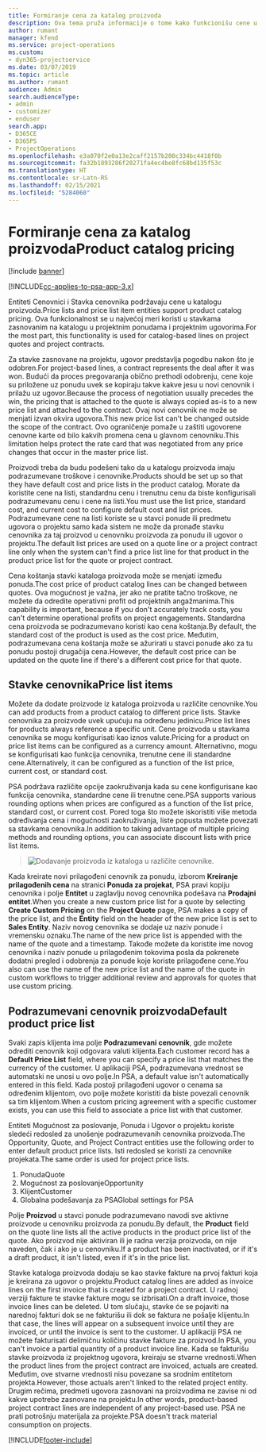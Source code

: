 ```yaml
---
title: Formiranje cena za katalog proizvoda
description: Ova tema pruža informacije o tome kako funkcionišu cene u katalogu proizvoda u aplikaciji Dynamics 365 Project Service Automation (PSA).
author: rumant
manager: kfend
ms.service: project-operations
ms.custom:
- dyn365-projectservice
ms.date: 03/07/2019
ms.topic: article
ms.author: rumant
audience: Admin
search.audienceType:
- admin
- customizer
- enduser
search.app:
- D365CE
- D365PS
- ProjectOperations
ms.openlocfilehash: e3a070f2e0a13e2caff2157b200c334bc4418f0b
ms.sourcegitcommit: fa32b1893286f20271fa4ec4be8fc68bd135f53c
ms.translationtype: HT
ms.contentlocale: sr-Latn-RS
ms.lasthandoff: 02/15/2021
ms.locfileid: "5284060"
---
```

# <a name="product-catalog-pricing"></a><span data-ttu-id="74129-103">Formiranje cena za katalog proizvoda</span><span class="sxs-lookup"><span data-stu-id="74129-103">Product catalog pricing</span></span> 

[!include [banner](../includes/psa-now-project-operations.md)]

[!INCLUDE[cc-applies-to-psa-app-3.x](../includes/cc-applies-to-psa-app-3x.md)]


<span data-ttu-id="74129-104">Entiteti Cenovnici i Stavka cenovnika podržavaju cene u katalogu proizvoda.</span><span class="sxs-lookup"><span data-stu-id="74129-104">Price lists and price list item entities support product catalog pricing.</span></span> <span data-ttu-id="74129-105">Ova funkcionalnost se u najvećoj meri koristi u stavkama zasnovanim na katalogu u projektnim ponudama i projektnim ugovorima.</span><span class="sxs-lookup"><span data-stu-id="74129-105">For the most part, this functionality is used for catalog-based lines on project quotes and project contracts.</span></span>

<span data-ttu-id="74129-106">Za stavke zasnovane na projektu, ugovor predstavlja pogodbu nakon što je odobren.</span><span class="sxs-lookup"><span data-stu-id="74129-106">For project-based lines, a contract represents the deal after it was won.</span></span> <span data-ttu-id="74129-107">Budući da proces pregovaranja obično prethodi odobrenju, cene koje su priložene uz ponudu uvek se kopiraju takve kakve jesu u novi cenovnik i prilažu uz ugovor.</span><span class="sxs-lookup"><span data-stu-id="74129-107">Because the process of negotiation usually precedes the win, the pricing that is attached to the quote is always copied as-is to a new price list and attached to the contract.</span></span> <span data-ttu-id="74129-108">Ovaj novi cenovnik ne može se menjati izvan okvira ugovora.</span><span class="sxs-lookup"><span data-stu-id="74129-108">This new price list can't be changed outside the scope of the contract.</span></span> <span data-ttu-id="74129-109">Ovo ograničenje pomaže u zaštiti ugovorene cenovne karte od bilo kakvih promena cena u glavnom cenovniku.</span><span class="sxs-lookup"><span data-stu-id="74129-109">This limitation helps protect the rate card that was negotiated from any price changes that occur in the master price list.</span></span>

<span data-ttu-id="74129-110">Proizvodi treba da budu podešeni tako da u katalogu proizvoda imaju podrazumevane troškove i cenovnike.</span><span class="sxs-lookup"><span data-stu-id="74129-110">Products should be set up so that they have default cost and price lists in the product catalog.</span></span> <span data-ttu-id="74129-111">Morate da koristite cene na listi, standardnu cenu i trenutnu cenu da biste konfigurisali podrazumevanu cenu i cene na listi.</span><span class="sxs-lookup"><span data-stu-id="74129-111">You must use the list price, standard cost, and current cost to configure default cost and list prices.</span></span> <span data-ttu-id="74129-112">Podrazumevane cene na listi koriste se u stavci ponude ili predmetu ugovora o projektu samo kada sistem ne može da pronađe stavku cenovnika za taj proizvod u cenovniku proizvoda za ponudu ili ugovor o projektu.</span><span class="sxs-lookup"><span data-stu-id="74129-112">The default list prices are used on a quote line or a project contract line only when the system can't find a price list line for that product in the product price list for the quote or project contract.</span></span>

<span data-ttu-id="74129-113">Cena koštanja stavki kataloga proizvoda može se menjati između ponuda.</span><span class="sxs-lookup"><span data-stu-id="74129-113">The cost price of product catalog lines can be changed between quotes.</span></span> <span data-ttu-id="74129-114">Ova mogućnost je važna, jer ako ne pratite tačno troškove, ne možete da odredite operativni profit od projektnih angažmanima.</span><span class="sxs-lookup"><span data-stu-id="74129-114">This capability is important, because if you don't accurately track costs, you can't determine operational profits on project engagements.</span></span> <span data-ttu-id="74129-115">Standardna cena proizvoda se podrazumevano koristi kao cena koštanja.</span><span class="sxs-lookup"><span data-stu-id="74129-115">By default, the standard cost of the product is used as the cost price.</span></span> <span data-ttu-id="74129-116">Međutim, podrazumevana cena koštanja može se ažurirati u stavci ponude ako za tu ponudu postoji drugačija cena.</span><span class="sxs-lookup"><span data-stu-id="74129-116">However, the default cost price can be updated on the quote line if there's a different cost price for that quote.</span></span>

## <a name="price-list-items"></a><span data-ttu-id="74129-117">Stavke cenovnika</span><span class="sxs-lookup"><span data-stu-id="74129-117">Price list items</span></span>

<span data-ttu-id="74129-118">Možete da dodate proizvode iz kataloga proizvoda u različite cenovnike.</span><span class="sxs-lookup"><span data-stu-id="74129-118">You can add products from a product catalog to different price lists.</span></span> <span data-ttu-id="74129-119">Stavke cenovnika za proizvode uvek upućuju na određenu jedinicu.</span><span class="sxs-lookup"><span data-stu-id="74129-119">Price list lines for products always reference a specific unit.</span></span> <span data-ttu-id="74129-120">Cene proizvoda u stavkama cenovnika se mogu konfigurisati kao iznos valute.</span><span class="sxs-lookup"><span data-stu-id="74129-120">Pricing for a product on price list items can be configured as a currency amount.</span></span> <span data-ttu-id="74129-121">Alternativno, mogu se konfigurisati kao funkcija cenovnika, trenutne cene ili standardne cene.</span><span class="sxs-lookup"><span data-stu-id="74129-121">Alternatively, it can be configured as a function of the list price, current cost, or standard cost.</span></span>

<span data-ttu-id="74129-122">PSA podržava različite opcije zaokruživanja kada su cene konfigurisane kao funkcija cenovnika, standardne cene ili trenutne cene.</span><span class="sxs-lookup"><span data-stu-id="74129-122">PSA supports various rounding options when prices are configured as a function of the list price, standard cost, or current cost.</span></span> <span data-ttu-id="74129-123">Pored toga što možete iskoristiti više metoda određivanja cena i mogućnosti zaokruživanja, liste popusta možete povezati sa stavkama cenovnika.</span><span class="sxs-lookup"><span data-stu-id="74129-123">In addition to taking advantage of multiple pricing methods and rounding options, you can associate discount lists with price list items.</span></span> 

> ![Dodavanje proizvoda iz kataloga u različite cenovnike.](media/basic-guide-16.png)

<span data-ttu-id="74129-125">Kada kreirate novi prilagođeni cenovnik za ponudu, izborom **Kreiranje prilagođenih cena** na stranici **Ponuda za projekat**, PSA pravi kopiju cenovnika i polje **Entitet** u zaglavlju novog cenovnika podešava na **Prodajni entitet**.</span><span class="sxs-lookup"><span data-stu-id="74129-125">When you create a new custom price list for a quote by selecting **Create Custom Pricing** on the **Project Quote** page, PSA makes a copy of the price list, and the **Entity** field on the header of the new price list is set to **Sales Entity**.</span></span> <span data-ttu-id="74129-126">Naziv novog cenovnika se dodaje uz naziv ponude i vremensku oznaku.</span><span class="sxs-lookup"><span data-stu-id="74129-126">The name of the new price list is appended with the name of the quote and a timestamp.</span></span> <span data-ttu-id="74129-127">Takođe možete da koristite ime novog cenovnika i naziv ponude u prilagođenim tokovima posla da pokrenete dodatni pregled i odobrenja za ponude koje koriste prilagođene cene.</span><span class="sxs-lookup"><span data-stu-id="74129-127">You also can use the name of the new price list and the name of the quote in custom workflows to trigger additional review and approvals for quotes that use custom pricing.</span></span>

 
## <a name="default-product-price-list"></a><span data-ttu-id="74129-128">Podrazumevani cenovnik proizvoda</span><span class="sxs-lookup"><span data-stu-id="74129-128">Default product price list</span></span>
<span data-ttu-id="74129-129">Svaki zapis klijenta ima polje **Podrazumevani cenovnik**, gde možete odrediti cenovnik koji odgovara valuti klijenta.</span><span class="sxs-lookup"><span data-stu-id="74129-129">Each customer record has a **Default Price List** field, where you can specify a price list that matches the currency of the customer.</span></span> <span data-ttu-id="74129-130">U aplikaciji PSA, podrazumevana vrednost se automatski ne unosi u ovo polje.</span><span class="sxs-lookup"><span data-stu-id="74129-130">In PSA, a default value isn't automatically entered in this field.</span></span> <span data-ttu-id="74129-131">Kada postoji prilagođeni ugovor o cenama sa određenim klijentom, ovo polje možete koristiti da biste povezali cenovnik sa tim klijentom.</span><span class="sxs-lookup"><span data-stu-id="74129-131">When a custom pricing agreement with a specific customer exists, you can use this field to associate a price list with that customer.</span></span>

<span data-ttu-id="74129-132">Entiteti Mogućnost za poslovanje, Ponuda i Ugovor o projektu koriste sledeći redosled za unošenje podrazumevanih cenovnika proizvoda.</span><span class="sxs-lookup"><span data-stu-id="74129-132">The Opportunity, Quote, and Project Contract entities use the following order to enter default product price lists.</span></span> <span data-ttu-id="74129-133">Isti redosled se koristi za cenovnike projekata.</span><span class="sxs-lookup"><span data-stu-id="74129-133">The same order is used for project price lists.</span></span>

1.  <span data-ttu-id="74129-134">Ponuda</span><span class="sxs-lookup"><span data-stu-id="74129-134">Quote</span></span>
2.  <span data-ttu-id="74129-135">Mogućnost za poslovanje</span><span class="sxs-lookup"><span data-stu-id="74129-135">Opportunity</span></span>
3.  <span data-ttu-id="74129-136">Klijent</span><span class="sxs-lookup"><span data-stu-id="74129-136">Customer</span></span>
4.  <span data-ttu-id="74129-137">Globalna podešavanja za PSA</span><span class="sxs-lookup"><span data-stu-id="74129-137">Global settings for PSA</span></span>

<span data-ttu-id="74129-138">Polje **Proizvod** u stavci ponude podrazumevano navodi sve aktivne proizvode u cenovniku proizvoda za ponudu.</span><span class="sxs-lookup"><span data-stu-id="74129-138">By default, the **Product** field on the quote line lists all the active products in the product price list of the quote.</span></span> <span data-ttu-id="74129-139">Ako proizvod nije aktiviran ili je radna verzija proizvoda, on nije naveden, čak i ako je u cenovniku.</span><span class="sxs-lookup"><span data-stu-id="74129-139">If a product has been inactivated, or if it's a draft product, it isn't listed, even if it's in the price list.</span></span> 

<span data-ttu-id="74129-140">Stavke kataloga proizvoda dodaju se kao stavke fakture na prvoj fakturi koja je kreirana za ugovor o projektu.</span><span class="sxs-lookup"><span data-stu-id="74129-140">Product catalog lines are added as invoice lines on the first invoice that is created for a project contract.</span></span> <span data-ttu-id="74129-141">U radnoj verziji fakture te stavke fakture mogu se izbrisati.</span><span class="sxs-lookup"><span data-stu-id="74129-141">On a draft invoice, those invoice lines can be deleted.</span></span> <span data-ttu-id="74129-142">U tom slučaju, stavke će se pojaviti na narednoj fakturi dok se ne fakturišu ili dok se faktura ne pošalje klijentu.</span><span class="sxs-lookup"><span data-stu-id="74129-142">In that case, the lines will appear on a subsequent invoice until they are invoiced, or until the invoice is sent to the customer.</span></span> <span data-ttu-id="74129-143">U aplikaciji PSA ne možete fakturisati delimičnu količinu stavke fakture za proizvod.</span><span class="sxs-lookup"><span data-stu-id="74129-143">In PSA, you can't invoice a partial quantity of a product invoice line.</span></span> <span data-ttu-id="74129-144">Kada se fakturišu stavke proizvoda iz projektnog ugovora, kreiraju se stvarne vrednosti.</span><span class="sxs-lookup"><span data-stu-id="74129-144">When the product lines from the project contract are invoiced, actuals are created.</span></span> <span data-ttu-id="74129-145">Međutim, ove stvarne vrednosti nisu povezane sa srodnim entitetom projekta.</span><span class="sxs-lookup"><span data-stu-id="74129-145">However, those actuals aren't linked to the related project entity.</span></span> <span data-ttu-id="74129-146">Drugim rečima, predmeti ugovora zasnovani na proizvodima ne zavise ni od kakve upotrebe zasnovane na projektu.</span><span class="sxs-lookup"><span data-stu-id="74129-146">In other words, product-based project contract lines are independent of any project-based use.</span></span> <span data-ttu-id="74129-147">PSA ne prati potrošnju materijala za projekte.</span><span class="sxs-lookup"><span data-stu-id="74129-147">PSA doesn't track material consumption on projects.</span></span>


[!INCLUDE[footer-include](../includes/footer-banner.md)]